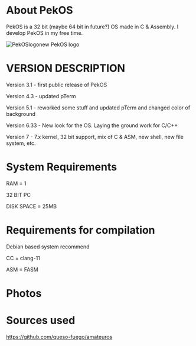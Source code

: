 
# About PekOS
PekOS is a 32 bit (maybe 64 bit in future?) OS made in C & Assembly. I develop PekOS in my free time.

![PekOSlogonew](https://user-images.githubusercontent.com/94230991/149319315-a9a305ab-6b3d-4501-a50e-cd7600890cb8.png)  PekOS logo

# VERSION DESCRIPTION

Version 3.1 - first public release of PekOS

Version 4.3 - updated pTerm

Version 5.1 - reworked some stuff and updated pTerm and changed color of background

Version 6.33 - New look for the OS. Laying the ground work for C/C++

Version 7    - 7.x kernel, 32 bit support, mix of C & ASM, new shell, new file system, etc.

# System Requirements

RAM = 1

32 BIT PC

DISK SPACE = 25MB

# Requirements for compilation

Debian based system recommend

CC = clang-11

ASM = FASM

# Photos

# Sources used
https://github.com/queso-fuego/amateuros
